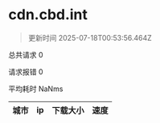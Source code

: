 
  # cdn.cbd.int

  > 更新时间 2025-07-18T00:53:56.464Z
  
  总共请求 0

  请求报错 0

  平均耗时 NaNms

|城市|ip|下载大小|速度|
|-----|----------|---|---|

  
